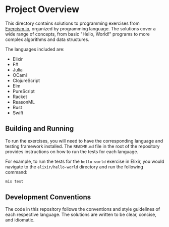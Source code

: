 # Project Overview

This directory contains solutions to programming exercises from [Exercism.io](https://exercism.io), organized by programming language. The solutions cover a wide range of concepts, from basic "Hello, World!" programs to more complex algorithms and data structures.

The languages included are:

*   Elixir
*   F#
*   Julia
*   OCaml
*   ClojureScript
*   Elm
*   PureScript
*   Racket
*   ReasonML
*   Rust
*   Swift

## Building and Running

To run the exercises, you will need to have the corresponding language and testing framework installed. The `README.md` file in the root of the repository provides instructions on how to run the tests for each language.

For example, to run the tests for the `hello-world` exercise in Elixir, you would navigate to the `elixir/hello-world` directory and run the following command:

```bash
mix test
```

## Development Conventions

The code in this repository follows the conventions and style guidelines of each respective language. The solutions are written to be clear, concise, and idiomatic.